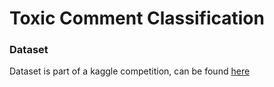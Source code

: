 # Toxic Comment Classification

### Dataset

Dataset is part of a kaggle competition, can be found <a href="https://www.kaggle.com/c/jigsaw-toxic-comment-classification-challenge">here</a>